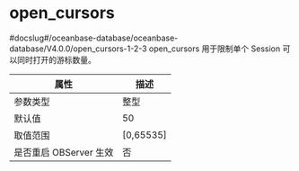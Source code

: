 open_cursors 
=================================
#docslug#/oceanbase-database/oceanbase-database/V4.0.0/open_cursors-1-2-3
open_cursors 用于限制单个 Session 可以同时打开的游标数量。


|        属性        |     描述      |
|------------------|-------------|
| 参数类型             | 整型          |
| 默认值              | 50          |
| 取值范围             | \[0,65535\] |
| 是否重启 OBServer 生效 | 否           |


